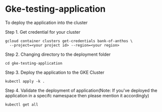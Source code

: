 # Gke-testing-application

To deploy the application into the cluster 

Step 1. Get credential for your cluster
```
gcloud container clusters get-credentials bank-of-anthos \
  --project=<your project id> --region=<your region>
```

Step 2. Changing directory to the deployment folder
```
cd gke-testing-application
```

Step 3. Deploy the application to the GKE Cluster
```
kubectl apply -k .
```

Step 4. Validate the deployment of application(Note: If you've deployed the application in a specifc namespace then please mention it accordingly)
```
kubectl get all 
```

